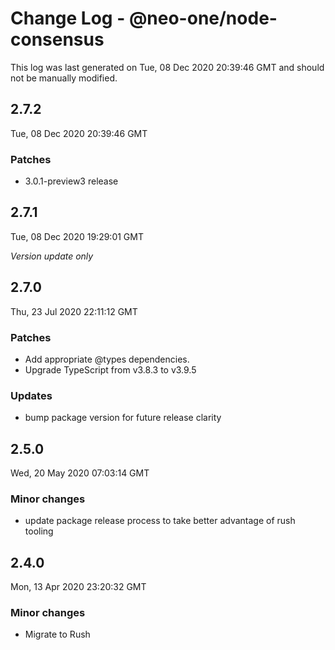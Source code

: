 # Change Log - @neo-one/node-consensus

This log was last generated on Tue, 08 Dec 2020 20:39:46 GMT and should not be manually modified.

## 2.7.2
Tue, 08 Dec 2020 20:39:46 GMT

### Patches

- 3.0.1-preview3 release

## 2.7.1
Tue, 08 Dec 2020 19:29:01 GMT

*Version update only*

## 2.7.0
Thu, 23 Jul 2020 22:11:12 GMT

### Patches

- Add appropriate @types dependencies.
- Upgrade TypeScript from v3.8.3 to v3.9.5

### Updates

- bump package version for future release clarity

## 2.5.0
Wed, 20 May 2020 07:03:14 GMT

### Minor changes

- update package release process to take better advantage of rush tooling

## 2.4.0
Mon, 13 Apr 2020 23:20:32 GMT

### Minor changes

- Migrate to Rush

